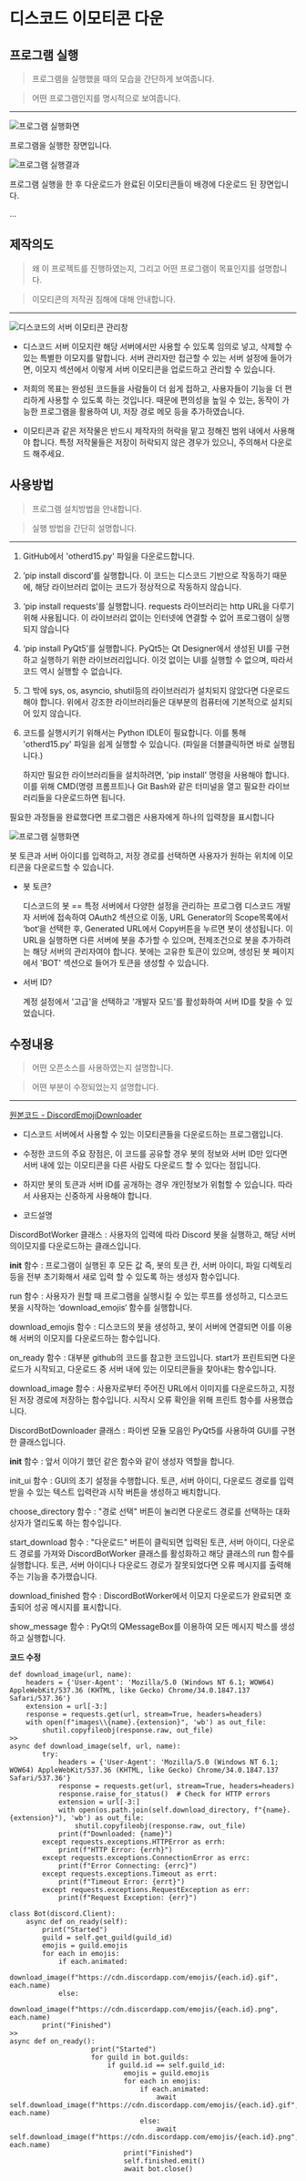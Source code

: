 # 디스코드 이모티콘 다운
## 프로그램 실행
>프로그램을 실행했을 때의 모습을 간단하게 보여줍니다.

>어떤 프로그램인지를 명시적으로 보여줍니다.
---
![프로그램 실행화면](실행창.jpg)

프로그램을 실행한 장면입니다.

![프로그램 실행결과](실행결과.jpg)

프로그램 실행을 한 후 다운로드가 완료된 이모티콘들이 배경에 다운로드 된 장면입니다.

...

## 제작의도
>왜 이 프로젝트를 진행하였는지, 그리고 어떤 프로그램이 목표인지를 설명합니다.

>이모티콘의 저작권 침해에 대해 안내합니다.
----
![디스코드의 서버 이모티콘 관리창](서버이모티콘.jpg)

* 디스코드 서버 이모지란 해당 서버에서만 사용할 수 있도록 임의로 넣고, 삭제할 수 있는 특별한 이모지를 말합니다.
서버 관리자만 접근할 수 있는 서버 설정에 들어가면, 이모지 섹션에서 이렇게 서버 이모티콘을 업로드하고 관리할 수 있습니다.

* 저희의 목표는 완성된 코드들을 사람들이 더 쉽게 접하고, 사용자들이 기능을 더 편리하게 사용할 수 있도록 하는 것입니다.
  때문에 편의성을 높일 수 있는, 동작이 가능한 프로그램을 활용하여 UI, 저장 경로 메모 등을 추가하였습니다.

* 이모티콘과 같은 저작물은 반드시 제작자의 허락을 맡고 정해진 범위 내에서 사용해야 합니다. 특정 저작물들은 저장이 허락되지 않은 경우가 있으니, 주의해서 다운로드 해주세요.

## 사용방법
>프로그램 설치방법을 안내합니다.

>실행 방법을 간단히 설명합니다.
---
1. GitHub에서 'otherd15.py' 파일을 다운로드합니다.

2. ’pip install discord’를 실행합니다.
   이 코드는 디스코드 기반으로 작동하기 때문에, 해당 라이브러리 없이는 코드가 정상적으로 작동하지 않습니다.

3. ‘pip install requests’를 실행합니다.
   requests 라이브러리는 http URL을 다루기 위해 사용됩니다. 이 라이브러리 없이는 인터넷에 연결할 수 없어 프로그램이 실행되지 않습니다

4. ‘pip install PyQt5’를 실행합니다.
   PyQt5는 Qt Designer에서 생성된 UI를 구현하고 실행하기 위한 라이브러리입니다. 이것 없이는 UI를 실행할 수 없으며, 따라서 코드 역시 실행할 수 없습니다.

5. 그 밖에 sys, os, asyncio, shutil등의 라이브러리가 설치되지 않았다면 다운로드 해야 합니다. 위에서 강조한 라이브러리들은 대부분의 컴퓨터에 기본적으로 설치되어 있지 않습니다.

6. 코드를 실행시키기 위해서는 Python IDLE이 필요합니다. 이를 통해 'otherd15.py' 파일을 쉽게 실행할 수 있습니다. (파일을 더블클릭하면 바로 실행됩니다.)

   하지만 필요한 라이브러리들을 설치하려면, 'pip install' 명령을 사용해야 합니다. 이를 위해 CMD(명령 프롬프트)나 Git Bash와 같은 터미널을 열고 필요한 라이브러리들을 다운로드하면 됩니다.


필요한 과정들을 완료했다면 프로그램은 사용자에게 하나의 입력창을 표시합니다

![프로그램 실행화면](실행창.jpg)

봇 토큰과 서버 아이디를 입력하고, 저장 경로를 선택하면 사용자가 원하는 위치에 이모티콘을 다운로드할 수 있습니다.

* 봇 토큰?
  
  디스코드의 봇 == 특정 서버에서 다양한 설정을 관리하는 프로그램
  디스코드 개발자 서버에 접속하여 OAuth2 섹션으로 이동, URL Generator의 Scope목록에서 ‘bot‘을 선택한 후, Generated URL에서 Copy버튼을 누르면 봇이 생성됩니다.
  이 URL을 실행하면 다른 서버에 봇을 추가할 수 있으며, 전제조건으로 봇을 추가하려는 해당 서버의 관리자여야 합니다.
  봇에는 고유한 토큰이 있으며, 생성된 봇 페이지에서 'BOT' 섹션으로 들어가 토큰을 생성할 수 있습니다.
  
* 서버 ID?
  
  계정 설정에서 '고급'을 선택하고 '개발자 모드'를 활성화하여 서버 ID를 찾을 수 있었습니다.

## 수정내용
>어떤 오픈소스를 사용하였는지 설명합니다.

>어떤 부분이 수정되었는지 설명합니다.
---
[원본코드 - DiscordEmojiDownloader](https://github.com/Bartuzen/DiscordEmojiDownloader.git)

* 디스코드 서버에서 사용할 수 있는 이모티콘들을 다운로드하는 프로그램입니다.
  
* 수정한 코드의 주요 장점은, 이 코드를 공유할 경우 봇의 정보와 서버 ID만 있다면 서버 내에 있는 이모티콘을 다른 사람도 다운로드 할 수 있다는 점입니다.
* 하지만 봇의 토큰과 서버 ID를 공개하는 경우 개인정보가 위험할 수 있습니다. 따라서 사용자는 신중하게 사용해야 합니다.

* 코드설명

DiscordBotWorker 클래스 : 사용자의 입력에 따라 Discord 봇을 실행하고, 해당 서버의이모지를 다운로드하는 클래스입니다.

__init__ 함수 : 프로그램이 실행된 후 모든 값 즉, 봇의 토큰 칸, 서버 아이디,
파일 디렉토리등을 전부 초기화해서 새로 입력 할 수 있도록 하는 생성자 함수입니다.

run 함수 : 사용자가 원할 때 프로그램을 실행시킬 수 있는 루프를 생성하고, 디스코드 봇을 시작하는 ‘download_emojis‘ 함수를 실행합니다.

download_emojis 함수 : 디스코드의 봇을 생성하고, 봇이 서버에 연결되면 이를 이용해
서버의 이모지를 다운로드하는 함수입니다.

on_ready 함수 : 대부분 github의 코드를 참고한 코드입니다. start가 프린트되면
다운로드가 시작되고, 다운로드 중 서버 내에 있는 이모티콘들을 찾아내는 함수입니다.

download_image 함수 : 사용자로부터 주어진 URL에서 이미지를 다운로드하고, 지정된
저장 경로에 저장하는 함수입니다. 시작시 오류 확인을 위해 프린트 함수를 사용했습니다.

DiscordBotDownloader 클래스 : 파이썬 모듈 모음인 PyQt5를 사용하여 GUI를 구현한
클래스입니다.

__init__ 함수 : 앞서 이야기 했던 같은 함수와 같이 생성자 역할을 합니다.

init_ui 함수 : GUI의 초기 설정을 수행합니다. 토큰, 서버 아이디, 다운로드 경로를
입력받을 수 있는 텍스트 입력란과 시작 버튼을 생성하고 배치합니다.

choose_directory 함수 : "경로 선택" 버튼이 눌리면 다운로드 경로를 선택하는 대화상자가 열리도록 하는 함수입니다.

start_download 함수 : "다운로드" 버튼이 클릭되면 입력된 토큰, 서버 아이디, 다운로드 경로를 가져와 DiscordBotWorker 클래스를 활성화하고 해당 클래스의 run 함수를 실행합니다. 토큰, 서버 아이디나 다운로드 경로가 잘못되었다면 오류 메시지를 출력해주는 기능을 추가했습니다.

download_finished 함수 : DiscordBotWorker에서 이모지 다운로드가 완료되면 호출되어 성공 메시지를 표시합니다.

show_message 함수 : PyQt의 QMessageBox를 이용하여 모든 메시지 박스를 생성하고
실행합니다.

__코드 수정__
```
def download_image(url, name):
    headers = {'User-Agent': 'Mozilla/5.0 (Windows NT 6.1; WOW64) AppleWebKit/537.36 (KHTML, like Gecko) Chrome/34.0.1847.137 Safari/537.36'}
    extension = url[-3:]
    response = requests.get(url, stream=True, headers=headers)
    with open(f"images\\{name}.{extension}", 'wb') as out_file:
        shutil.copyfileobj(response.raw, out_file)
>>
async def download_image(self, url, name):
        try:
            headers = {'User-Agent': 'Mozilla/5.0 (Windows NT 6.1; WOW64) AppleWebKit/537.36 (KHTML, like Gecko) Chrome/34.0.1847.137 Safari/537.36'}
            response = requests.get(url, stream=True, headers=headers)
            response.raise_for_status()  # Check for HTTP errors
            extension = url[-3:]
            with open(os.path.join(self.download_directory, f"{name}.{extension}"), 'wb') as out_file:
                shutil.copyfileobj(response.raw, out_file)
            print(f"Downloaded: {name}")
        except requests.exceptions.HTTPError as errh:
            print(f"HTTP Error: {errh}")
        except requests.exceptions.ConnectionError as errc:
            print(f"Error Connecting: {errc}")
        except requests.exceptions.Timeout as errt:
            print(f"Timeout Error: {errt}")
        except requests.exceptions.RequestException as err:
            print(f"Request Exception: {err}")
```
```
class Bot(discord.Client):
    async def on_ready(self):
        print("Started")
        guild = self.get_guild(guild_id)
        emojis = guild.emojis
        for each in emojis:
            if each.animated:
                download_image(f"https://cdn.discordapp.com/emojis/{each.id}.gif", each.name)
            else:
                download_image(f"https://cdn.discordapp.com/emojis/{each.id}.png", each.name)
        print("Finished")
>>
async def on_ready():
                    print("Started")
                    for guild in bot.guilds:
                        if guild.id == self.guild_id:
                            emojis = guild.emojis
                            for each in emojis:
                                if each.animated:
                                    await self.download_image(f"https://cdn.discordapp.com/emojis/{each.id}.gif", each.name)
                                else:
                                    await self.download_image(f"https://cdn.discordapp.com/emojis/{each.id}.png", each.name)
                            print("Finished")
                            self.finished.emit()
                            await bot.close()
```
